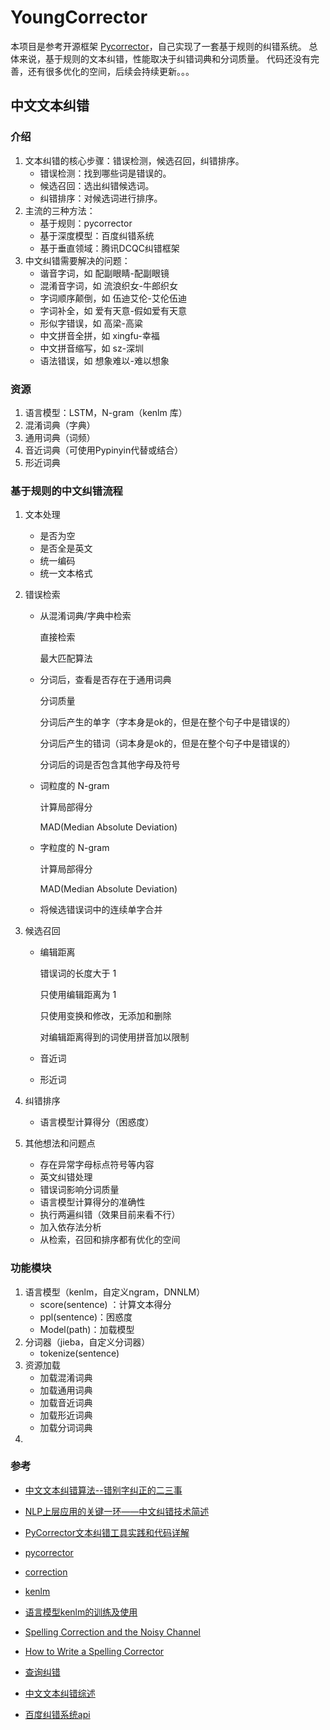 # YoungCorrector
本项目是参考开源框架 [Pycorrector](https://github.com/shibing624/pycorrector)，自己实现了一套基于规则的纠错系统。
总体来说，基于规则的文本纠错，性能取决于纠错词典和分词质量。
代码还没有完善，还有很多优化的空间，后续会持续更新。。。

## 中文文本纠错
### 介绍

1. 文本纠错的核心步骤：错误检测，候选召回，纠错排序。
   * 错误检测：找到哪些词是错误的。
   * 候选召回：选出纠错候选词。
   * 纠错排序：对候选词进行排序。
2. 主流的三种方法：
   * 基于规则：pycorrector
   * 基于深度模型：百度纠错系统
   * 基于垂直领域：腾讯DCQC纠错框架
3. 中文纠错需要解决的问题：
   * 谐音字词，如 配副眼睛-配副眼镜
   * 混淆音字词，如 流浪织女-牛郎织女
   * 字词顺序颠倒，如 伍迪艾伦-艾伦伍迪
   * 字词补全，如 爱有天意-假如爱有天意
   * 形似字错误，如 高梁-高粱
   * 中文拼音全拼，如 xingfu-幸福
   * 中文拼音缩写，如 sz-深圳
   * 语法错误，如 想象难以-难以想象


### 资源

1. 语言模型：LSTM，N-gram（kenlm 库）
2. 混淆词典（字典）
3. 通用词典（词频）
4. 音近词典（可使用Pypinyin代替或结合）
5. 形近词典


### 基于规则的中文纠错流程

1. 文本处理

   * 是否为空
   * 是否全是英文
   * 统一编码
   * 统一文本格式

2. 错误检索

   * 从混淆词典/字典中检索

     直接检索

     最大匹配算法

   * 分词后，查看是否存在于通用词典

     分词质量

     分词后产生的单字（字本身是ok的，但是在整个句子中是错误的）

     分词后产生的错词（词本身是ok的，但是在整个句子中是错误的）

     分词后的词是否包含其他字母及符号

   * 词粒度的 N-gram

     计算局部得分

     MAD(Median Absolute Deviation)

   * 字粒度的 N-gram

     计算局部得分

     MAD(Median Absolute Deviation)

   * 将候选错误词中的连续单字合并

3. 候选召回

   * 编辑距离

     错误词的长度大于 1

     只使用编辑距离为 1

     只使用变换和修改，无添加和删除

     对编辑距离得到的词使用拼音加以限制

   * 音近词

   * 形近词

4. 纠错排序

   * 语言模型计算得分（困惑度）


6. 其他想法和问题点

   * 存在异常字母标点符号等内容
   * 英文纠错处理
   * 错误词影响分词质量
   * 语言模型计算得分的准确性
   * 执行两遍纠错（效果目前来看不行）
   * 加入依存法分析
   * 从检索，召回和排序都有优化的空间



### 功能模块

1. 语言模型（kenlm，自定义ngram，DNNLM）
   * score(sentence) ：计算文本得分
   * ppl(sentence)：困惑度
   * Model(path)：加载模型
2. 分词器（jieba，自定义分词器）
   * tokenize(sentence)
3. 资源加载
   * 加载混淆词典
   * 加载通用词典
   * 加载音近词典
   * 加载形近词典
   * 加载分词词典
4.



### 参考

* [中文文本纠错算法--错别字纠正的二三事](https://zhuanlan.zhihu.com/p/40806718)

* [NLP上层应用的关键一环——中文纠错技术简述](https://zhuanlan.zhihu.com/p/82807092)

* [PyCorrector文本纠错工具实践和代码详解](https://zhuanlan.zhihu.com/p/138981644)

* [pycorrector](https://github.com/shibing624/pycorrector)

* [correction](https://github.com/ccheng16/correction)

* [kenlm](https://github.com/kpu/kenlm)

* [语言模型kenlm的训练及使用](https://www.cnblogs.com/zidiancao/p/6067147.html)

* [Spelling Correction and the Noisy Channel](https://web.stanford.edu/class/cs124/lec/spelling.pdf)

* [How to Write a Spelling Corrector](https://norvig.com/spell-correct.html)

* [查询纠错](https://github.com/liuhuanyong/QueryCorrection)

* [中文文本纠错综述](https://blog.csdn.net/sinat_26917383/article/details/86737361)

* [百度纠错系统api](https://ai.baidu.com/tech/nlp/text_corrector)




